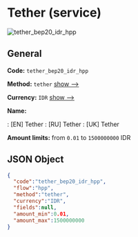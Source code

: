 
# Tether (service) 
![tether_bep20_idr_hpp](https://static.openfintech.io/payment_methods/tether_bep20_idr_hpp/logo.svg?w=400&c=v0.59.26#w200)  

## General 
 
**Code:** `tether_bep20_idr_hpp` 
 
**Method:** `tether` 
 [show -->](/payment-methods/tether/) 
 
**Currency:** `IDR` [show -->](/currencies/IDR/) 
 
**Name:** 
 
:	[EN] Tether 
:	[RU] Tether 
:	[UK] Tether 
 
**Amount limits:** from `0.01` to `1500000000` IDR 

## JSON Object 

```json
{
  "code":"tether_bep20_idr_hpp",
  "flow":"hpp",
  "method":"tether",
  "currency":"IDR",
  "fields":null,
  "amount_min":0.01,
  "amount_max":1500000000
}
```  
